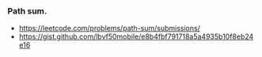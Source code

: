 ### Path sum.

- https://leetcode.com/problems/path-sum/submissions/
- https://gist.github.com/lbvf50mobile/e8b4fbf791718a5a4935b10f8eb24e16
